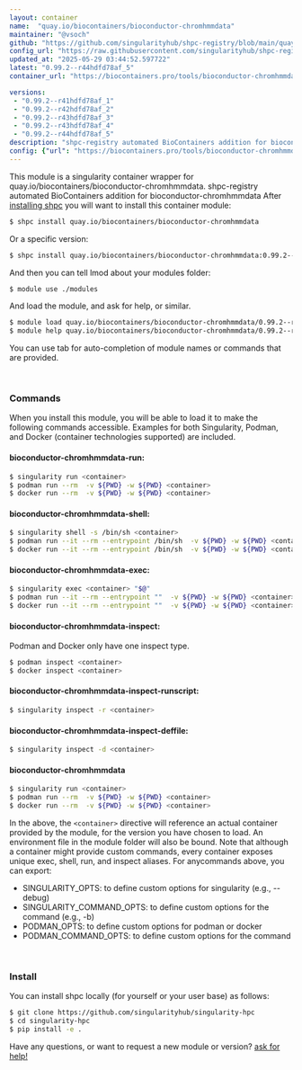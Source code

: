```yaml
---
layout: container
name:  "quay.io/biocontainers/bioconductor-chromhmmdata"
maintainer: "@vsoch"
github: "https://github.com/singularityhub/shpc-registry/blob/main/quay.io/biocontainers/bioconductor-chromhmmdata/container.yaml"
config_url: "https://raw.githubusercontent.com/singularityhub/shpc-registry/main/quay.io/biocontainers/bioconductor-chromhmmdata/container.yaml"
updated_at: "2025-05-29 03:44:52.597722"
latest: "0.99.2--r44hdfd78af_5"
container_url: "https://biocontainers.pro/tools/bioconductor-chromhmmdata"

versions:
 - "0.99.2--r41hdfd78af_1"
 - "0.99.2--r42hdfd78af_2"
 - "0.99.2--r43hdfd78af_3"
 - "0.99.2--r43hdfd78af_4"
 - "0.99.2--r44hdfd78af_5"
description: "shpc-registry automated BioContainers addition for bioconductor-chromhmmdata"
config: {"url": "https://biocontainers.pro/tools/bioconductor-chromhmmdata", "maintainer": "@vsoch", "description": "shpc-registry automated BioContainers addition for bioconductor-chromhmmdata", "latest": {"0.99.2--r44hdfd78af_5": "sha256:c9cb4c726b40766891dc0a259855accebcb5498d712fdf0c7a2c6f0c3cfd64bd"}, "tags": {"0.99.2--r41hdfd78af_1": "sha256:98c45eb5ce87ad8dd746a4a9746ff879cfe19c04eb40ba5ba8f2f8487a330935", "0.99.2--r42hdfd78af_2": "sha256:eac3189592a2d044eae1bde58b69a127791d494db13c4ad9bd8297046644bbfd", "0.99.2--r43hdfd78af_3": "sha256:8f4726701c890ca27870bbf9e68f45026fca289bbc2cd1ea33eea92a24a6c90a", "0.99.2--r43hdfd78af_4": "sha256:fba9023cf9bb5dafa8a9aca74ec94e13a71a1239985902fcbdb99fc529700350", "0.99.2--r44hdfd78af_5": "sha256:c9cb4c726b40766891dc0a259855accebcb5498d712fdf0c7a2c6f0c3cfd64bd"}, "docker": "quay.io/biocontainers/bioconductor-chromhmmdata"}
---
```


This module is a singularity container wrapper for quay.io/biocontainers/bioconductor-chromhmmdata.
shpc-registry automated BioContainers addition for bioconductor-chromhmmdata
After [installing shpc](#install) you will want to install this container module:


```bash
$ shpc install quay.io/biocontainers/bioconductor-chromhmmdata
```

Or a specific version:

```bash
$ shpc install quay.io/biocontainers/bioconductor-chromhmmdata:0.99.2--r44hdfd78af_5
```

And then you can tell lmod about your modules folder:

```bash
$ module use ./modules
```

And load the module, and ask for help, or similar.

```bash
$ module load quay.io/biocontainers/bioconductor-chromhmmdata/0.99.2--r44hdfd78af_5
$ module help quay.io/biocontainers/bioconductor-chromhmmdata/0.99.2--r44hdfd78af_5
```

You can use tab for auto-completion of module names or commands that are provided.

<br>

### Commands

When you install this module, you will be able to load it to make the following commands accessible.
Examples for both Singularity, Podman, and Docker (container technologies supported) are included.

#### bioconductor-chromhmmdata-run:

```bash
$ singularity run <container>
$ podman run --rm  -v ${PWD} -w ${PWD} <container>
$ docker run --rm  -v ${PWD} -w ${PWD} <container>
```

#### bioconductor-chromhmmdata-shell:

```bash
$ singularity shell -s /bin/sh <container>
$ podman run --it --rm --entrypoint /bin/sh  -v ${PWD} -w ${PWD} <container>
$ docker run --it --rm --entrypoint /bin/sh  -v ${PWD} -w ${PWD} <container>
```

#### bioconductor-chromhmmdata-exec:

```bash
$ singularity exec <container> "$@"
$ podman run --it --rm --entrypoint ""  -v ${PWD} -w ${PWD} <container> "$@"
$ docker run --it --rm --entrypoint ""  -v ${PWD} -w ${PWD} <container> "$@"
```

#### bioconductor-chromhmmdata-inspect:

Podman and Docker only have one inspect type.

```bash
$ podman inspect <container>
$ docker inspect <container>
```

#### bioconductor-chromhmmdata-inspect-runscript:

```bash
$ singularity inspect -r <container>
```

#### bioconductor-chromhmmdata-inspect-deffile:

```bash
$ singularity inspect -d <container>
```



#### bioconductor-chromhmmdata

```bash
$ singularity run <container>
$ podman run --rm  -v ${PWD} -w ${PWD} <container>
$ docker run --rm  -v ${PWD} -w ${PWD} <container>
```


In the above, the `<container>` directive will reference an actual container provided
by the module, for the version you have chosen to load. An environment file in the
module folder will also be bound. Note that although a container
might provide custom commands, every container exposes unique exec, shell, run, and
inspect aliases. For anycommands above, you can export:

 - SINGULARITY_OPTS: to define custom options for singularity (e.g., --debug)
 - SINGULARITY_COMMAND_OPTS: to define custom options for the command (e.g., -b)
 - PODMAN_OPTS: to define custom options for podman or docker
 - PODMAN_COMMAND_OPTS: to define custom options for the command

<br>

### Install

You can install shpc locally (for yourself or your user base) as follows:

```bash
$ git clone https://github.com/singularityhub/singularity-hpc
$ cd singularity-hpc
$ pip install -e .
```

Have any questions, or want to request a new module or version? [ask for help!](https://github.com/singularityhub/singularity-hpc/issues)